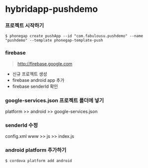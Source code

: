 # hybridapp-pushdemo

### 프로젝트 시작하기

```
$ phonegap create pushApp --id "com.fabulousu.pushdemo" --name "pushdemo" --template phonegap-template-push
```

### firebase 
> http://firebase.google.com

* 신규 프로젝트 생성
* firebase android app 추가
* firebase senderId 확인

### google-services.json 프로젝트 폴더에 넣기
platform >> android >> google-services.json

### senderId 수정
config.xml
www >> js >> index.js 


### android platform 추가하기
```
$ cordova platform add android
```
